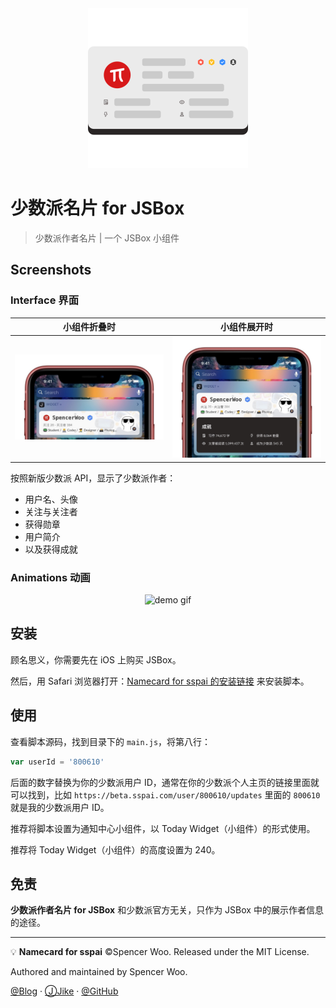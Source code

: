 <div align="center">
<img src="assets/sspai.png" alt="sspai" width="256px"/>
</div>

# 少数派名片 for JSBox

> 少数派作者名片 | 一个 JSBox 小组件

## Screenshots

### Interface 界面

|     小组件折叠时      |     小组件展开时      |
| :-------------------: | :-------------------: |
| ![](assets/demo1.JPG) | ![](assets/demo2.JPG) |

按照新版少数派 API，显示了少数派作者：

- 用户名、头像
- 关注与关注者
- 获得勋章
- 用户简介
- 以及获得成就

### Animations 动画

<div align="center">
<img src="https://i.loli.net/2019/07/05/5d1f54fe6a53780193.gif" width="340" alt="demo gif"/>
</div>

## 安装

顾名思义，你需要先在 iOS 上购买 JSBox。

然后，用 Safari 浏览器打开：[Namecard for sspai 的安装链接](https://xteko.com/redir?url=https://github.com/spencerwooo/jsbox-sspai-namecard/blob/master/.output/Namecard%20for%20sspai.box) 来安装脚本。

## 使用

查看脚本源码，找到目录下的 `main.js`，将第八行：

```javascript
var userId = '800610'
```

后面的数字替换为你的少数派用户 ID，通常在你的少数派个人主页的链接里面就可以找到，比如 `https://beta.sspai.com/user/800610/updates` 里面的 `800610` 就是我的少数派用户 ID。

推荐将脚本设置为通知中心小组件，以 Today Widget（小组件）的形式使用。

推荐将 Today Widget（小组件）的高度设置为 240。

## 免责

**少数派作者名片 for JSBox** 和少数派官方无关，只作为 JSBox 中的展示作者信息的途径。

---

💡 **Namecard for sspai** ©Spencer Woo. Released under the MIT License.

Authored and maintained by Spencer Woo.

[@Blog](https://spencerwoo.com/) · [ⒿJike](https://web.okjike.com/user/4DDA0425-FB41-4188-89E4-952CA15E3C5E/post) · [@GitHub](https://github.com/spencerwooo)